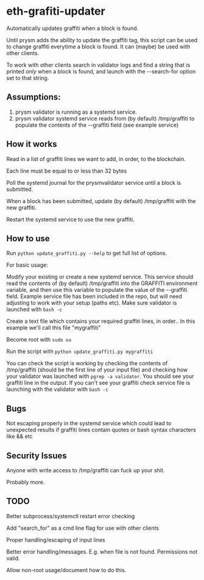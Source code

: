 # eth-grafiti-updater

Automatically updates graffiti when a block is found.

Until prysm adds the ability to update the graffiti tag, this script can be used to change graffiti everytime a block is found. It can (maybe) be used with other clients.

To work with other clients search in validator logs and find a string that is printed _only_ when a block is found, and launch with the --search-for option set to that string.

## Assumptions:
1) prysm validator is running as a systemd service.
2) prysm validator systemd service reads from (by default) /tmp/graffiti to populate the contents of the --graffiti field (see example service)

## How it works
Read in a list of graffiti lines we want to add, in order, to the blockchain.

Each line must be equal to or less than 32 bytes

Poll the systemd journal for the prysmvalidator service until a block is submitted. 

When a block has been submitted, update (by default) /tmp/graffiti with the new graffiti.

Restart the systemd service to use the new graffiti.

## How to use

Run ```python update_graffiti.py --help``` to get full list of options.

For basic usage:

Modify your existing or create a new systemd service.
This service should read the contents of (by default) /tmp/graffiti into the GRAFFITI environment variable, and then use this variable to populate the value of the --graffiti field.
Example service file has been included in the repo, but will need adjusting to work with your setup (paths etc). 
Make sure validator is launched with ```bash -c```

Create a text file which contains your required graffiti lines, in order.. In this example we'll call this file "mygraffiti"

Become root with ```sudo su```

Run the script with ```python update_graffiti.py mygraffiti```

You can check the script is working by checking the contents of /tmp/graffiti (should be the first line of your input file) and checking how your validator was launched with ```pgrep -a validator```. You should see your graffiti line in the output. If you can't see your graffiti check service file is launching with the validator with ```bash -c```


## Bugs
Not escaping properly in the systemd service which could lead to unexpected results if graffiti lines contain quotes or bash syntax characters like && etc

## Security Issues

Anyone with write access to /tmp/graffiti can fuck up your shit.

Probably more.

## TODO

Better subprocess/systemctl restart error checking

Add "search_for" as a cmd line flag for use with other clients

Proper handling/escaping of input lines

Better error handling/messages. E.g. when file is not found. Permissions not valid.

Allow non-root usage/document how to do this.

